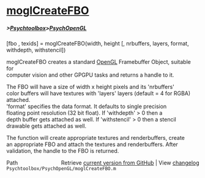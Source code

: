 # [moglCreateFBO](moglCreateFBO)
##### >[Psychtoolbox](Psychtoolbox)>[PsychOpenGL](PsychOpenGL)

[fbo , texids] = moglCreateFBO(width, height [, nrbuffers, layers, format, withdepth, withstencil])  
  
moglCreateFBO creates a standard [OpenGL](OpenGL) Framebuffer Object, suitable for  
computer vision and other GPGPU tasks and returns a handle to it.  
  
The FBO will have a size of width x height pixels and its 'nrbuffers'  
color buffers will have textures with 'layers' layers (default = 4 for RGBA)  
attached.  
'format' specifies the data format. It defaults to single precision  
floating point resolution (32 bit float). If 'withdepth' \> 0 then a  
depth buffer gets attached as well. If 'withstencil' \> 0 then a stencil  
drawable gets attached as well.  
  
The function will create appropriate textures and renderbuffers, create  
an appropriate FBO and attach the textures and renderbuffers. After  
validation, the handle to the FBO is returned.  




<div class="code_header" style="text-align:right;">
  <span style="float:left;">Path&nbsp;&nbsp;</span> <span class="counter">Retrieve <a href=
  "https://raw.github.com/Psychtoolbox-3/Psychtoolbox-3/beta/Psychtoolbox/PsychOpenGL/moglCreateFBO.m">current version from GitHub</a> | View <a href=
  "https://github.com/Psychtoolbox-3/Psychtoolbox-3/commits/beta/Psychtoolbox/PsychOpenGL/moglCreateFBO.m">changelog</a></span>
</div>
<div class="code">
  <code>Psychtoolbox/PsychOpenGL/moglCreateFBO.m</code>
</div>

